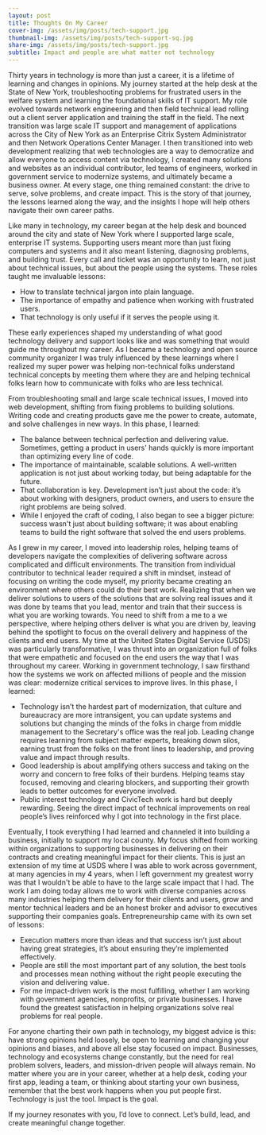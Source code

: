 ```yaml
---
layout: post
title: Thoughts On My Career
cover-img: /assets/img/posts/tech-support.jpg
thumbnail-img: /assets/img/posts/tech-support-sq.jpg
share-img: /assets/img/posts/tech-support.jpg
subtitle: Impact and people are what matter not technology
---
```


Thirty years in technology is more than just a career, it is a lifetime of learning and changes in opinions. My journey started at the help desk at the State of New York, troubleshooting problems for frustrated users in the welfare system and learning the foundational skills of IT support. My role evolved towards network engineering and then field technical lead rolling out a client server application and training the staff in the field. The next transition was large scale IT support and management of applications across the City of New York as an Enterprise Citrix System Administrator and then Network Operations Center Manager.  I then transitioned into web development realizing that web technologies are a way to democratize and allow everyone to access content via technology, I created many solutions and websites as an individual contributor, led teams of engineers, worked in government service to modernize systems, and ultimately became a business owner. At every stage, one thing remained constant: the drive to serve, solve problems, and create impact.  This is the story of that journey, the lessons learned along the way, and the insights I hope will help others navigate their own career paths.

Like many in technology, my career began at the help desk and bounced around the city and state of New York where I supported large scale, enterprise IT systems. Supporting users meant more than just fixing computers and systems and it also meant listening, diagnosing problems, and building trust. Every call and ticket was an opportunity to learn, not just about technical issues, but about the people using the systems. These roles taught me invaluable lessons:
- How to translate technical jargon into plain language.
- The importance of empathy and patience when working with frustrated users.
- That technology is only useful if it serves the people using it.

These early experiences shaped my understanding of what good technology delivery and support looks like and was something that would guide me throughout my career.  As I became a technology and open source community organizer I was truly influenced by these learnings where I realized my super power was helping non-technical folks understand technical concepts by meeting them where they are and helping technical folks learn how to communicate with folks who are less technical.

From troubleshooting small and large scale technical issues, I moved into web development, shifting from fixing problems to building solutions. Writing code 
 and creating products gave me the power to create, automate, and solve challenges in new ways.  In this phase, I learned:
- The balance between technical perfection and delivering value. Sometimes, getting a product in users' hands quickly is more important than optimizing every line of code.
- The importance of maintainable, scalable solutions. A well-written application is not just about working today, but being adaptable for the future.
- That collaboration is key. Development isn’t just about the code: it’s about working with designers, product owners, and users to ensure the right problems are being solved.
- While I enjoyed the craft of coding, I also began to see a bigger picture: success wasn't just about building software; it was about enabling teams to build the right software that solved the end users problems.

As I grew in my career, I moved into leadership roles, helping teams of developers navigate the complexities of delivering software across complicated and difficult environments. The transition from individual contributor to technical leader required a shift in mindset, instead of focusing on writing the code myself, my priority became creating an environment where others could do their best work.  Realizing that when we deliver solutions to users of the solutions that are solving real issues and it was done by teams that you lead, mentor and train that their success is what you are working towards.  You need to shift from a me to a we perspective, where helping others deliver is what you are driven by, leaving behind the spotlight to focus on the overall delivery and happiness of the clients and end users.  My time at the United States Digital Service (USDS) was particularly transformative, I was thrust into an organization full of folks that were empathetic and focused on the end users the way that I was throughout my career. Working in government technology, I saw firsthand how the systems we work on affected millions of people and the mission was clear: modernize critical services to improve lives.  In this phase, I learned:
- Technology isn’t the hardest part of modernization, that culture and bureaucracy are more intransigent, you can update systems and solutions but changing the minds of the folks in charge from middle management to the Secretary's office was the real job. Leading change requires learning from subject matter experts, breaking down silos, earning trust from the folks on the front lines to leadership, and proving value and impact through results.
- Good leadership is about amplifying others success and taking on the worry and concern to free folks of their burdens. Helping teams stay focused, removing and clearing blockers, and supporting their growth leads to better outcomes for everyone involved.
- Public interest technology and CivicTech work is hard but deeply rewarding. Seeing the direct impact of technical improvements on real people’s lives reinforced why I got into technology in the first place.

Eventually, I took everything I had learned and channeled it into building a business, initially to support my local county. My focus shifted from working within organizations to supporting businesses in delivering on their contracts and creating meaningful impact for their clients.  This is just an extension of my time at USDS where I was able to work across government, at many agencies in my 4 years, when I left government my greatest worry was that I wouldn't be able to have to the large scale impact that I had.  The work I am doing today allows me to work with diverse companies across many industries helping them delivery for their clients and users, grow and mentor technical leaders and be an honest broker and advisor to executives supporting their companies goals.  Entrepreneurship came with its own set of lessons:
- Execution matters more than ideas and that success isn’t just about having great strategies, it’s about ensuring they’re implemented effectively.
- People are still the most important part of any solution, the best tools and processes mean nothing without the right people executing the vision and delivering value.
- For me impact-driven work is the most fulfilling, whether I am working with government agencies, nonprofits, or private businesses. I have found the greatest satisfaction in helping organizations solve real problems for real people.

For anyone charting their own path in technology, my biggest advice is this: have strong opinions held loosely, be open to learning and changing your opinions and biases, and above all else stay focused on impact. Businesses, technology and ecosystems change constantly, but the need for real problem solvers, leaders, and mission-driven people will always remain. No matter where you are in your career, whether at a help desk, coding your first app, leading a team, or thinking about starting your own business, remember that the best work happens when you put people first. Technology is just the tool. Impact is the goal.

If my journey resonates with you, I’d love to connect. Let’s build, lead, and create meaningful change together.